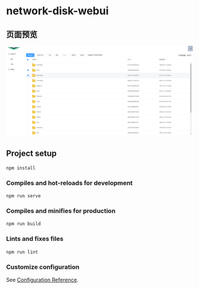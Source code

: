 # network-disk-webui

## 页面预览

<img src="https://github.com/fizzxue/network-disk-webui/blob/master/src/assets/all.png" alt="全部文件效果图" align=center />

## Project setup
```
npm install
```

### Compiles and hot-reloads for development
```
npm run serve
```

### Compiles and minifies for production
```
npm run build
```

### Lints and fixes files
```
npm run lint
```

### Customize configuration
See [Configuration Reference](https://cli.vuejs.org/config/).


